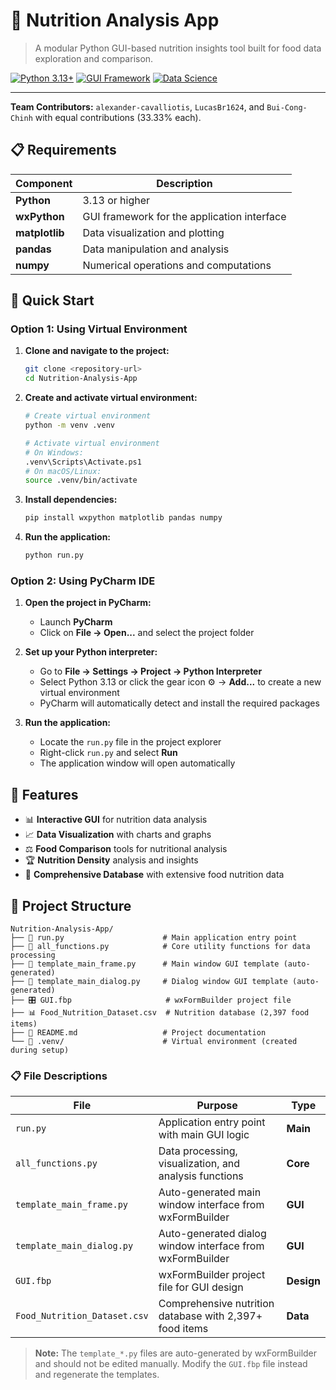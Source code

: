 # 🥗 Nutrition Analysis App

> A modular Python GUI-based nutrition insights tool built for food data exploration and comparison.

[![Python 3.13+](https://img.shields.io/badge/python-3.13+-blue.svg)](https://www.python.org/downloads/)
[![GUI Framework](https://img.shields.io/badge/GUI-wxPython-green.svg)](https://wxpython.org/)
[![Data Science](https://img.shields.io/badge/data-pandas%20%7C%20matplotlib-orange.svg)](https://pandas.pydata.org/)

---

**Team Contributors:** `alexander-cavalliotis`, `LucasBr1624`, and `Bui-Cong-Chinh` with equal contributions (33.33% each).

## 📋 Requirements

| Component | Description |
|-----------|-------------|
| **Python** | 3.13 or higher |
| **wxPython** | GUI framework for the application interface |
| **matplotlib** | Data visualization and plotting |
| **pandas** | Data manipulation and analysis |
| **numpy** | Numerical operations and computations |

## 🚀 Quick Start

### Option 1: Using Virtual Environment

1. **Clone and navigate to the project:**

   ```bash
   git clone <repository-url>
   cd Nutrition-Analysis-App
   ```

2. **Create and activate virtual environment:**

   ```bash
   # Create virtual environment
   python -m venv .venv
   
   # Activate virtual environment
   # On Windows:
   .venv\Scripts\Activate.ps1
   # On macOS/Linux:
   source .venv/bin/activate
   ```

3. **Install dependencies:**

   ```bash
   pip install wxpython matplotlib pandas numpy
   ```

4. **Run the application:**

   ```bash
   python run.py
   ```

### Option 2: Using PyCharm IDE

1. **Open the project in PyCharm:**

   - Launch **PyCharm**
   - Click on **File → Open...** and select the project folder

2. **Set up your Python interpreter:**

   - Go to **File → Settings → Project → Python Interpreter**
   - Select Python 3.13 or click the gear icon ⚙️ → **Add...** to create a new virtual environment
   - PyCharm will automatically detect and install the required packages

3. **Run the application:**

   - Locate the `run.py` file in the project explorer
   - Right-click `run.py` and select **Run**
   - The application window will open automatically

## 🎯 Features

- 📊 **Interactive GUI** for nutrition data analysis
- 📈 **Data Visualization** with charts and graphs  
- ⚖️ **Food Comparison** tools for nutritional analysis
- 🏆 **Nutrition Density** analysis and insights
- 🥘 **Comprehensive Database** with extensive food nutrition data

## 📁 Project Structure

```
Nutrition-Analysis-App/
├── 📄 run.py                      # Main application entry point
├── 🔧 all_functions.py            # Core utility functions for data processing
├── 🎨 template_main_frame.py      # Main window GUI template (auto-generated)
├── 🎨 template_main_dialog.py     # Dialog window GUI template (auto-generated)
├── 🎛️ GUI.fbp                     # wxFormBuilder project file
├── 📊 Food_Nutrition_Dataset.csv  # Nutrition database (2,397 food items)
├── 📖 README.md                   # Project documentation
└── 🐍 .venv/                      # Virtual environment (created during setup)
```

### 📋 File Descriptions

| File | Purpose | Type |
|------|---------|------|
| `run.py` | Application entry point with main GUI logic | **Main** |
| `all_functions.py` | Data processing, visualization, and analysis functions | **Core** |
| `template_main_frame.py` | Auto-generated main window interface from wxFormBuilder | **GUI** |
| `template_main_dialog.py` | Auto-generated dialog window interface from wxFormBuilder | **GUI** |
| `GUI.fbp` | wxFormBuilder project file for GUI design | **Design** |
| `Food_Nutrition_Dataset.csv` | Comprehensive nutrition database with 2,397+ food items | **Data** |

> **Note:** The `template_*.py` files are auto-generated by wxFormBuilder and should not be edited manually. Modify the `GUI.fbp` file instead and regenerate the templates.
